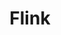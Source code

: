 ---
codehost: https://github.com/https://github.com/apache/flink
logohandle: apache_flink
sort: flink
tags:
- apache
title: Flink
twitter: https://x.com/apacheflink
website: https://flink.apache.org/
---